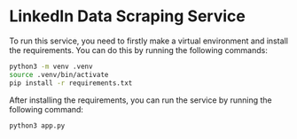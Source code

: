 # LinkedIn Data Scraping Service

To run this service, you need to firstly make a virtual environment and install the requirements. You can do this by running the following commands:

```bash
python3 -m venv .venv
source .venv/bin/activate
pip install -r requirements.txt
```

After installing the requirements, you can run the service by running the following command:

```bash
python3 app.py
```
